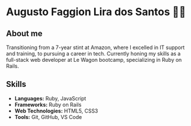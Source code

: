 # Augusto Faggion Lira dos Santos 👨‍💻

## About me
Transitioning from a 7-year stint at Amazon, where I excelled in IT support and training, to pursuing a career in tech. Currently honing my skills as a full-stack web developer at Le Wagon bootcamp, specializing in Ruby on Rails.

## Skills
- **Languages:** Ruby, JavaScript
- **Frameworks:** Ruby on Rails
- **Web Technologies:** HTML5, CSS3
- **Tools:** Git, GitHub, VS Code

